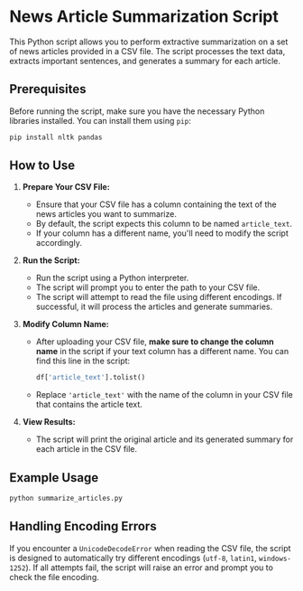 
# News Article Summarization Script

This Python script allows you to perform extractive summarization on a set of news articles provided in a CSV file. The script processes the text data, extracts important sentences, and generates a summary for each article.

## Prerequisites

Before running the script, make sure you have the necessary Python libraries installed. You can install them using `pip`:

```bash
pip install nltk pandas
```

## How to Use

1. **Prepare Your CSV File:**

   - Ensure that your CSV file has a column containing the text of the news articles you want to summarize.
   - By default, the script expects this column to be named `article_text`.
   - If your column has a different name, you'll need to modify the script accordingly.

2. **Run the Script:**

   - Run the script using a Python interpreter.
   - The script will prompt you to enter the path to your CSV file.
   - The script will attempt to read the file using different encodings. If successful, it will process the articles and generate summaries.

3. **Modify Column Name:**

   - After uploading your CSV file, **make sure to change the column name** in the script if your text column has a different name. You can find this line in the script:

     ```python
     df['article_text'].tolist()
     ```

   - Replace `'article_text'` with the name of the column in your CSV file that contains the article text.

4. **View Results:**

   - The script will print the original article and its generated summary for each article in the CSV file.

## Example Usage

```bash
python summarize_articles.py
```

## Handling Encoding Errors

If you encounter a `UnicodeDecodeError` when reading the CSV file, the script is designed to automatically try different encodings (`utf-8`, `latin1`, `windows-1252`). If all attempts fail, the script will raise an error and prompt you to check the file encoding.


